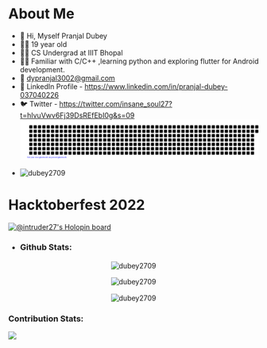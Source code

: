 # About Me
- 👋 Hi, Myself Pranjal Dubey
- 🧍‍♂️ 19 year old 
- 👨‍🎓 CS Undergrad at IIIT Bhopal
- 👨‍💻 Familiar with C/C++ ,learning python and
     exploring flutter for Android development.
- 📧 dypranjal3002@gmail.com
- 👤 LinkedIn Profile - https://www.linkedin.com/in/pranjal-dubey-037040226
- 🐦 Twitter - https://twitter.com/insane_soul27?t=hIvuVwv6Fj39DsREfEbI0g&s=09
 ![gitartwork](gitartwork.svg)
 - <p align="left"> <img src="https://komarev.com/ghpvc/?username=dubey2709&label=Profile%20views&color=0e75b6&style=flat" alt="dubey2709" /> </p>
 
 # Hacktoberfest 2022
[![@intruder27's Holopin board](https://holopin.me/intruder27)](https://holopin.io/@intruder27)

- <h3 align="left"> Github Stats:</h3>
<p align="center"><img align="center" src="https://github-readme-stats.vercel.app/api/top-langs?username=dubey2709&show_icons=true&locale=en&layout=compact&theme=nightowl" alt="dubey2709" /></p>
<p align="center"><img align="center" src="https://github-readme-stats.vercel.app/api?username=dubey2709&show_icons=true&locale=en&theme=nightowl" alt="dubey2709" /></p>
<p align="center"><img align="center" src="https://github-readme-streak-stats.herokuapp.com/?user=dubey2709&theme=nightowl" alt="dubey2709" /></p>

<h3 align="left"> Contribution Stats:</h3>
<div><img src="https://activity-graph.herokuapp.com/graph?username=dubey2709&theme=react-dark"></div>
